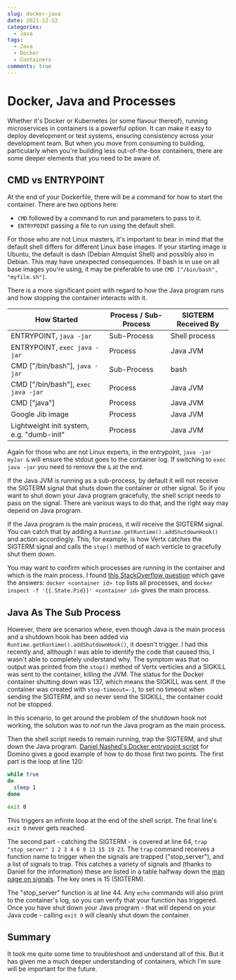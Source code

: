 ```yaml
---
slug: docker-java
date: 2021-12-12
categories:
  - Java
tags: 
  - Java
  - Docker
  - Containers
comments: true
---
```

# Docker, Java and Processes

Whether it's Docker or Kubernetes (or some flavour thereof), running microservices in containers is a powerful option. It can make it easy to deploy development or test systems, ensuring consistency across your development team. But when you move from consuming to building, particularly when you're building less out-of-the-box containers, there are some deeper elements that you need to be aware of.

<!-- more -->

## CMD vs ENTRYPOINT

At the end of your Dockerfile, there will be a command for how to start the container. There are two options here:

- `CMD` followed by a command to run and parameters to pass to it.
- `ENTRYPOINT` passing a file to run using the default shell.

For those who are not Linux masters, it's important to bear in mind that the default shell differs for different Linux base images. If your starting image is Ubuntu, the default is dash (Debian Almquist Shell) and possibly also in Debian. This may have unexpected consequences. If bash is in use on all base images you're using, it may be preferable to use `CMD ["/bin/bash", "myfile.sh"]`.

There is a more significant point with regard to how the Java program runs and how stopping the container interacts with it.

| How Started          | Process / Sub-Process | SIGTERM Received By |
| ----------------- | -------------| ------------- |
|ENTRYPOINT, `java -jar` | Sub-Process  | Shell process |
|ENTRYPOINT, `exec java -jar` | Process | Java JVM |
|CMD ["/bin/bash"], `java -jar` | Sub-Process | bash |
|CMD ["/bin/bash"], `exec java -jar`| Process | Java JVM |
|CMD ["java"] | Process | Java JVM |
|Google Jib image | Process | Java JVM |
|Lightweight init system, e.g. "dumb-init" | Process | Java JVM |

Again for those who are not Linux experts, in the entrypoint, `java -jar myJar &` will ensure the stdout goes to the container log. If switching to `exec java -jar` you need to remove the `&` at the end.

If the Java JVM is running as a sub-process, by default it will not receive the SIGTERM signal that shuts down the container or other signal. So if you want to shut down your Java program gracefully, the shell script needs to pass on the signal. There are various ways to do that, and the right way may depend on Java program.

If the Java program is the main process, it will receive the SIGTERM signal. You can catch that by adding a `Runtime.getRuntime().addShutdownHook()` and action accordingly. This, for example, is how Vertx catches the SIGTERM signal and calls the `stop()` method of each verticle to gracefully shut them down.

You may want to confirm which processes are running in the container and which is the main process. I found [this StackOverflow question](https://stackoverflow.com/questions/34878808/finding-docker-container-processes-from-host-point-of-view) which gave the answers: `docker <container id> top` lists all processes, and `docker inspect -f '{{.State.Pid}}' <container id>` gives the main process.

## Java As The Sub Process

However, there are scenarios where, even though Java is the main process and a shutdown hook has been added via `Runtime.getRuntime().addShutdownHook()`, it doesn't trigger. I had this recently and, although I was able to identify the code that caused this, I wasn't able to completely understand why. The symptom was that no output was printed from the `stop()` method of Vertx verticles and a SIGKILL was sent to the container, killing the JVM. The status for the Docker container shutting down was 137, which means the SIGKILL was sent. If the container was created with `stop-timeout=-1`, to set no timeout when sending the SIGTERM, and so never send the SIGKILL, the container could not be stopped.

In this scenario, to get around the problem of the shutdown hook not working, the solution was to _not_ run the Java program as the main process.

Then the shell script needs to remain running, trap the SIGTERM, and shut down the Java program. [Daniel Nashed's Docker entrypoint script](https://github.com/IBM/domino-docker/blob/master/start_script/domino_docker_entrypoint.sh) for Domino gives a good example of how to do those first two points. The first part is the loop at line 120:

```sh
while true
do
  sleep 1
done

exit 0
```

This triggers an infinite loop at the end of the shell script. The final line's `exit 0` never gets reached.

The second part - catching the SIGTERM - is covered at line 64, `trap "stop_server" 1 2 3 4 6 9 13 15 19 23`. The `trap` command receives a function name to trigger when the signals are trapped ("stop_server"), and a list of signals to trap. This catches a variety of signals and (thanks to Daniel for the information) these are listed in a table halfway down the [man page on signals](https://man7.org/linux/man-pages/man7/signal.7.html). The key ones is 15 (SIGTERM).

The "stop_server" function is at line 44. Any `echo` commands will also print to the container's log, so you can verify that your function has triggered. Once you have shut down your Java program - that will depend on your Java code - calling `exit 0` will cleanly shut down the container.

## Summary

It took me quite some time to troubleshoot and understand all of this. But it has given me a much deeper understanding of containers, which I'm sure will be important for the future.

